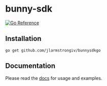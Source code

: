 # bunny-sdk

[![Go Reference](https://pkg.go.dev/badge/github.com/jlarmstrongiv/bunnysdkgo.svg)](https://pkg.go.dev/github.com/jlarmstrongiv/bunnysdkgo)

## Installation

```shell
go get github.com/jlarmstrongiv/bunnysdkgo
```

## Documentation

Please read the [docs](https://bunny-launcher.com/bunny-sdk/languages/go/) for usage and examples.
